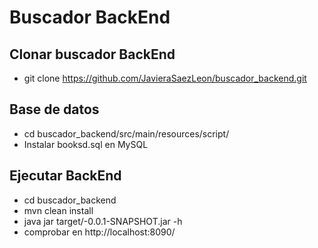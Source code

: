 # Buscador BackEnd

## Clonar buscador BackEnd
- git clone https://github.com/JavieraSaezLeon/buscador_backend.git

## Base de datos
- cd buscador_backend/src/main/resources/script/
- Instalar booksd.sql en MySQL

## Ejecutar BackEnd
- cd buscador_backend
- mvn clean install
- java jar target/-0.0.1-SNAPSHOT.jar -h
- comprobar en http://localhost:8090/
